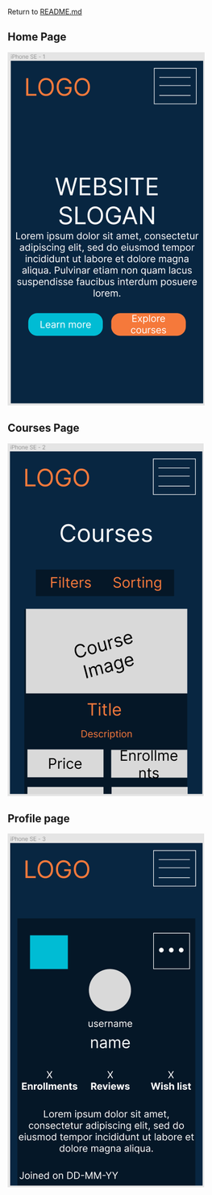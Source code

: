 Return to [README.md](../../../README.md)

## Home Page

![wireframeHomePageMobile](../images-readme/wireframeHomeSm.png)

## Courses Page

![wireframeCoursesPageMobile](../images-readme/wireframeCoursesSm.png)

## Profile page

![wireframeProfilePageMobile](../images-readme/wireframeProfileSm.png)
